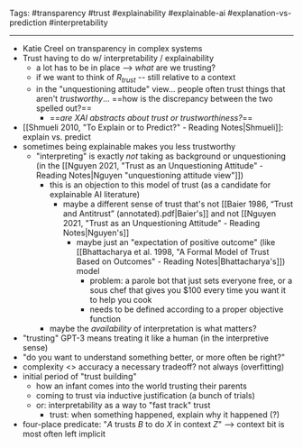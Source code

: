 Tags: #transparency #trust #explainability #explainable-ai #explanation-vs-prediction #interpretability
___
- Katie Creel on transparency in complex systems
- Trust having to do w/ interpretability / explainability
	- a lot has to be in place --> *what* are we trusting?
	- if we want to think of $R_{trust}$ -- still relative to a context
	- in the "unquestioning attitude" view... people often trust things that aren't *trustworthy*... ==how is the discrepancy between the two spelled out?==
		- ==*are XAI abstracts about trust or trustworthiness?*==
- [[Shmueli 2010, "To Explain or to Predict?" - Reading Notes|Shmueli]]: explain vs. predict
- sometimes being explainable makes you less trustworthy
	- "interpreting" is exactly *not* taking as background or unquestioning (in the [[Nguyen 2021, "Trust as an Unquestioning Attitude" - Reading Notes|Nguyen "unquestioning attitude view"]])
		- this is an objection to this model of trust (as a candidate for explainable AI literature)
			- maybe a different sense of trust that's not [[Baier 1986, “Trust and Antitrust” (annotated).pdf|Baier's]] and not [[Nguyen 2021, "Trust as an Unquestioning Attitude" - Reading Notes|Nguyen's]]
				- maybe just an "expectation of positive outcome" (like [[Bhattacharya et al. 1998, "A Formal Model of Trust Based on Outcomes" - Reading Notes|Bhattacharya's]]) model
					- problem: a parole bot that just sets everyone free, or a sous chef that gives you $100 every time you want it to help you cook
					- needs to be defined according to a proper objective function
		- maybe the *availability* of interpretation is what matters?
- "trusting" GPT-3 means treating it like a human (in the interpretive sense)
- "do you want to understand something better, or more often be right?"
- complexity <> accuracy a necessary tradeoff? not always (overfitting)
- initial period of "trust building"
	- how an infant comes into the world trusting their parents
	- coming to trust via inductive justification (a bunch of trials)
	- or: interpretability as a way to "fast track" trust
		- trust: when something happened, explain why it happened (?)
- four-place predicate: "$A$ trusts $B$ to do $X$ in context $Z$" --> context bit is most often left implicit